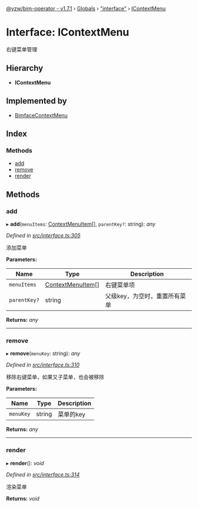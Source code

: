 [@yzw/bim-operator - v1.7.1](../README.md) › [Globals](../globals.md) › ["interface"](../modules/_interface_.md) › [IContextMenu](_interface_.icontextmenu.md)

# Interface: IContextMenu

右键菜单管理

## Hierarchy

* **IContextMenu**

## Implemented by

* [BimfaceContextMenu](../classes/_providers_bimface_bimface_context_menu_.bimfacecontextmenu.md)

## Index

### Methods

* [add](_interface_.icontextmenu.md#add)
* [remove](_interface_.icontextmenu.md#remove)
* [render](_interface_.icontextmenu.md#render)

## Methods

###  add

▸ **add**(`menuItems`: [ContextMenuItem](_model_context_menu_item_.contextmenuitem.md)[], `parentKey?`: string): *any*

*Defined in [src/interface.ts:305](https://github.com/youkaisteve/bim-operator/blob/b87a88f/src/interface.ts#L305)*

添加菜单

**Parameters:**

Name | Type | Description |
------ | ------ | ------ |
`menuItems` | [ContextMenuItem](_model_context_menu_item_.contextmenuitem.md)[] | 右键菜单项 |
`parentKey?` | string | 父级key，为空时，重置所有菜单  |

**Returns:** *any*

___

###  remove

▸ **remove**(`menuKey`: string): *any*

*Defined in [src/interface.ts:310](https://github.com/youkaisteve/bim-operator/blob/b87a88f/src/interface.ts#L310)*

移除右键菜单，如果又子菜单，也会被移除

**Parameters:**

Name | Type | Description |
------ | ------ | ------ |
`menuKey` | string | 菜单的key  |

**Returns:** *any*

___

###  render

▸ **render**(): *void*

*Defined in [src/interface.ts:314](https://github.com/youkaisteve/bim-operator/blob/b87a88f/src/interface.ts#L314)*

渲染菜单

**Returns:** *void*
